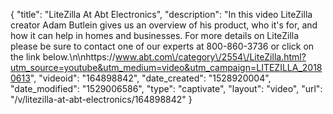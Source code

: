 {
    "title": "LiteZilla At Abt Electronics",
    "description": "In this video LiteZilla creator Adam Butlein gives us an overview of his product, who it's for, and how it can help in homes and businesses.  For more details on LiteZilla please be sure to contact one of our experts at 800-860-3736 or click on the link below.\n\nhttps:\/\/www.abt.com\/category\/2554\/LiteZilla.html?utm_source=youtube&utm_medium=video&utm_campaign=LITEZILLA_20180613",
    "videoid": "164898842",
    "date_created": "1528920004",
    "date_modified": "1529006586",
    "type": "captivate",
    "layout": "video",
    "url": "\/v\/litezilla-at-abt-electronics\/164898842"
}